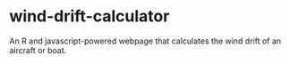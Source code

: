 # wind-drift-calculator
An R and javascript-powered webpage that calculates the wind drift of an aircraft or boat.
